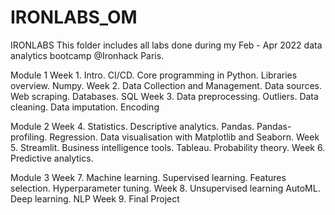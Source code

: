 # IRONLABS_OM

IRONLABS
This folder includes all labs done during my Feb - Apr 2022 data analytics bootcamp @Ironhack Paris.

Module 1
Week 1. Intro. CI/CD. Core programming in Python. Libraries overview. Numpy. 
Week 2. Data Collection and Management. Data sources. Web scraping. Databases. SQL
Week 3. Data preprocessing. Outliers. Data cleaning. Data imputation. Encoding

Module 2
Week 4. Statistics. Descriptive analytics. Pandas. Pandas-profiling. Regression. Data visualisation with Matplotlib and Seaborn.
Week 5. Streamlit. Business intelligence tools. Tableau. Probability theory. 
Week 6. Predictive analytics.

Module 3
Week 7. Machine learning. Supervised learning. Features selection. Hyperparameter tuning. 
Week 8. Unsupervised learning AutoML. Deep learning. NLP
Week 9. Final Project

